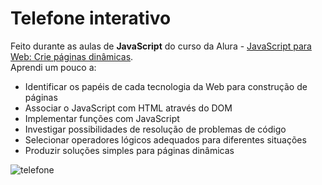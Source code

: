 # Telefone interativo
Feito durante as aulas de **JavaScript** do curso da Alura - [JavaScript para Web: Crie páginas dinâmicas](https://cursos.alura.com.br/course/javascript-web-paginas-dinamicas).   
Aprendi um pouco a:
* Identificar os papéis de cada tecnologia da Web para construção de páginas
* Associar o JavaScript com HTML através do DOM
* Implementar funções com JavaScript
* Investigar possibilidades de resolução de problemas de código
* Selecionar operadores lógicos adequados para diferentes situações
* Produzir soluções simples para páginas dinâmicas


![telefone](https://user-images.githubusercontent.com/89804906/222144336-c9ee34c9-abcf-4c5f-9afa-1ad6d8c50a8a.png)

